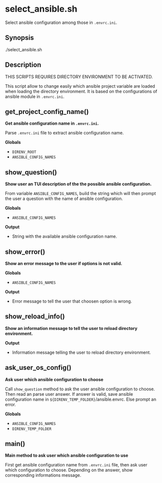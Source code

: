 # select_ansible.sh

Select ansible configuration among those in `.envrc.ini`.

## Synopsis


./select_ansible.sh

## Description


THIS SCRIPTS REQUIRES DIRECTORY ENVIRONMENT TO BE ACTIVATED.

This script allow to change easily which ansible project variable are
loaded when loading the directory environment. It is based on the
configurations of ansible module in `.envrc.ini`.



## get_project_config_name()

 **Get ansible configuration name in `.envrc.ini`.**
 
 Parse `.envrc.ini` file to extract ansible configuration name.

 **Globals**

 - `DIRENV_ROOT`
 - `ANSIBLE_CONFIG_NAMES`

## show_question()

 **Show user an TUI description of the the possible ansible configuration.**
 
 From variable `ANSIBLE_CONFIG_NAMES`, build the string which will then
 prompt the user a question with the name of ansible configuration.

 **Globals**

 - `ANSIBLE_CONFIG_NAMES`

 **Output**

 - String with the available ansible configuration name.

## show_error()

 **Show an error message to the user if options is not valid.**
 

 **Globals**

 - `ANSIBLE_CONFIG_NAMES`

 **Output**

 -    Error message to tell the user that choosen option is wrong.

## show_reload_info()

 **Show an information message to tell the user to reload directory environment.**
 


 **Output**

 - Information message telling the user to reload directory environment.

## ask_user_os_config()

 **Ask user which ansible configuration to choose**
 
 Call `show_question` method to ask the user ansible configuration to choose.
 Then read an parse user answer. If answer is valid, save ansible
 configuration name in `${DIRENV_TEMP_FOLDER}`/ansible.envrc. Else prompt an
 error.

 **Globals**

 - `ANSIBLE_CONFIG_NAMES`
 - `DIRENV_TEMP_FOLDER`

## main()

 **Main method to ask user which ansible configuration to use**
 
 First get ansible configuration name from `.envrc.ini` file, then ask user
 which configuration to choose. Depending on the answer, show corresponding
 informations message.
